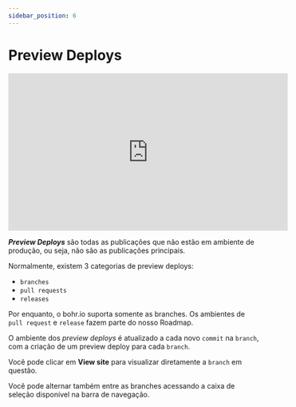 ```yaml
---
sidebar_position: 6
---
```


# Preview Deploys

<div style={{textAlign: 'center'}}><iframe width="560" height="315" src="https://www.youtube.com/embed/dhCFLx4qvFk" title="YouTube video player" frameBorder="0" allow="accelerometer; autoplay; clipboard-write; encrypted-media; gyroscope; picture-in-picture" allowFullScreen></iframe></div>

**_Preview Deploys_** são todas as publicações que não estão em ambiente de produção, ou seja, não são as publicações principais.

Normalmente, existem 3 categorias de preview deploys:

- `branches`
- `pull requests`
- `releases`

Por enquanto, o bohr.io suporta somente as branches. Os ambientes de `pull request` e `release` fazem parte do nosso Roadmap.

O ambiente dos _preview deploys_ é atualizado a cada novo `commit` na `branch`, com a criação de um preview deploy para cada `branch`.

Você pode clicar em **View site** para visualizar diretamente a `branch` em questão.

Você pode alternar também entre as branches acessando a caixa de seleção disponível na barra de navegação.
